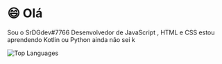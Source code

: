 # 😄 Olá 
Sou o SrDGdev#7766
Desenvolvedor de JavaScript , HTML e CSS estou aprendendo Kotlin ou Python ainda não sei k

![Top Languages](https://github-readme-stats.vercel.app/api/top-langs/?username=MIUI45&layout=compact&theme=dracula)
